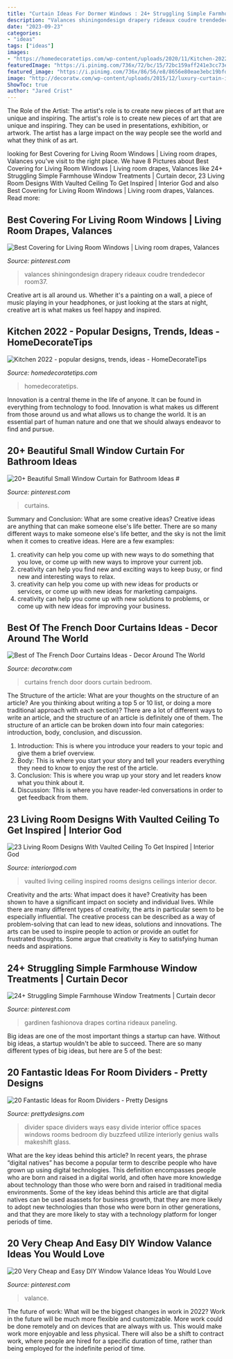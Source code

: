 ```yaml
---
title: "Curtain Ideas For Dormer Windows : 24+ Struggling Simple Farmhouse Window Treatments"
description: "Valances shiningondesign drapery rideaux coudre trendedecor room37"
date: "2023-09-23"
categories:
- "ideas"
tags: ["ideas"]
images:
- "https://homedecoratetips.com/wp-content/uploads/2020/11/Kitchen-2022-popular-designs-trends-ideas-9.jpg"
featuredImage: "https://i.pinimg.com/736x/72/bc/15/72bc159aff241e3cc73e900c95f7dcfd.jpg"
featured_image: "https://i.pinimg.com/736x/86/56/e8/8656e80eae3ebc19bfd5954d2c6d7392.jpg"
image: "http://decoratw.com/wp-content/uploads/2015/12/luxury-curtain-ideas.jpg"
ShowToc: true
author: "Jared Crist"
---
```



The Role of the Artist: The artist's role is to create new pieces of art that are unique and inspiring.
The artist's role is to create new pieces of art that are unique and inspiring. They can be used in presentations, exhibition, or artwork. The artist has a large impact on the way people see the world and what they think of as art.

	

		
looking for Best Covering for Living Room Windows | Living room drapes, Valances you've visit to the right place. We have 8 Pictures about Best Covering for Living Room Windows | Living room drapes, Valances like 24+ Struggling Simple Farmhouse Window Treatments | Curtain decor, 23 Living Room Designs With Vaulted Ceiling To Get Inspired | Interior God and also Best Covering for Living Room Windows | Living room drapes, Valances. Read more:
		
    
## Best Covering For Living Room Windows | Living Room Drapes, Valances

<img loading=lazy src="https://i.pinimg.com/736x/2b/89/8f/2b898f7529f1e37766ea198a654c4beb.jpg" onerror="this.onerror=null;this.src='https://tse3.mm.bing.net/th?id=OIP.RCZCcU3R2DNXr2LV_iMNEAHaKX&amp;pid=15.1';" alt="Best Covering for Living Room Windows | Living room drapes, Valances">

_Source: pinterest.com_

>valances shiningondesign drapery rideaux coudre trendedecor room37. 

	

Creative art is all around us. Whether it's a painting on a wall, a piece of music playing in your headphones, or just looking at the stars at night, creative art is what makes us feel happy and inspired.

    
## Kitchen 2022 - Popular Designs, Trends, Ideas - HomeDecorateTips

<img loading=lazy src="https://homedecoratetips.com/wp-content/uploads/2020/11/Kitchen-2022-popular-designs-trends-ideas-9.jpg" onerror="this.onerror=null;this.src='https://tse1.mm.bing.net/th?id=OIP.HguoF7JyzhPh1GJ7qlzRRQHaFP&amp;pid=15.1';" alt="Kitchen 2022 - popular designs, trends, ideas - HomeDecorateTips">

_Source: homedecoratetips.com_

>homedecoratetips. 

	

Innovation is a central theme in the life of anyone. It can be found in everything from technology to food. Innovation is what makes us different from those around us and what allows us to change the world. It is an essential part of human nature and one that we should always endeavor to find and pursue.

    
## 20+ Beautiful Small Window Curtain For Bathroom Ideas #

<img loading=lazy src="https://i.pinimg.com/736x/5c/ba/89/5cba89b691e6193ef5a8efbf065fcfbb.jpg" onerror="this.onerror=null;this.src='https://tse3.mm.bing.net/th?id=OIP.ClSAmWolD0Tnbhy44C2WpgHaLH&amp;pid=15.1';" alt="20+ Beautiful Small Window Curtain for Bathroom Ideas #">

_Source: pinterest.com_

>curtains. 

	

Summary and Conclusion: What are some creative ideas?
Creative ideas are anything that can make someone else's life better. There are so many different ways to make someone else's life better, and the sky is not the limit when it comes to creative ideas. Here are a few examples: 
1) creativity can help you come up with new ways to do something that you love, or come up with new ways to improve your current job. 
2) creativity can help you find new and exciting ways to keep busy, or find new and interesting ways to relax. 
3) creativity can help you come up with new ideas for products or services, or come up with new ideas for marketing campaigns. 
4) creativity can help you come up with new solutions to problems, or come up with new ideas for improving your business.

    
## Best Of The French Door Curtains Ideas - Decor Around The World

<img loading=lazy src="http://decoratw.com/wp-content/uploads/2015/12/luxury-curtain-ideas.jpg" onerror="this.onerror=null;this.src='https://tse4.mm.bing.net/th?id=OIP.CL3_cJXLJqiKXv1OPtLAygHaLI&amp;pid=15.1';" alt="Best of The French Door Curtains Ideas - Decor Around The World">

_Source: decoratw.com_

>curtains french door doors curtain bedroom. 

	

The Structure of the article: What are your thoughts on the structure of an article? Are you thinking about writing a top 5 or 10 list, or doing a more traditional approach with each section)?
There are a lot of different ways to write an article, and the structure of an article is definitely one of them. The structure of an article can be broken down into four main categories: introduction, body, conclusion, and discussion. 
1) Introduction: This is where you introduce your readers to your topic and give them a brief overview. 
2) Body: This is where you start your story and tell your readers everything they need to know to enjoy the rest of the article.
3) Conclusion: This is where you wrap up your story and let readers know what you think about it. 
4) Discussion: This is where you have reader-led conversations in order to get feedback from them.

    
## 23 Living Room Designs With Vaulted Ceiling To Get Inspired | Interior God

<img loading=lazy src="http://interiorgod.com/wp-content/uploads/2016/11/living-rooms-with-vaulted-ceilings.jpg" onerror="this.onerror=null;this.src='https://tse1.mm.bing.net/th?id=OIP.j8vCjkSO2GlhSr4vS8njIAHaJ2&amp;pid=15.1';" alt="23 Living Room Designs With Vaulted Ceiling To Get Inspired | Interior God">

_Source: interiorgod.com_

>vaulted living ceiling inspired rooms designs ceilings interior decor. 

	

Creativity and the arts: What impact does it have?
Creativity has been shown to have a significant impact on society and individual lives. While there are many different types of creativity, the arts in particular seem to be especially influential. The creative process can be described as a way of problem-solving that can lead to new ideas, solutions and innovations. The arts can be used to inspire people to action or provide an outlet for frustrated thoughts. Some argue that creativity is Key to satisfying human needs and aspirations.

    
## 24+ Struggling Simple Farmhouse Window Treatments | Curtain Decor

<img loading=lazy src="https://i.pinimg.com/736x/86/56/e8/8656e80eae3ebc19bfd5954d2c6d7392.jpg" onerror="this.onerror=null;this.src='https://tse1.mm.bing.net/th?id=OIP.RjYxJFi2b7MYQSl0MfCV3AHaKl&amp;pid=15.1';" alt="24+ Struggling Simple Farmhouse Window Treatments | Curtain decor">

_Source: pinterest.com_

>gardinen fashionova drapes cortina rideaux paneling. 

	

Big ideas are one of the most important things a startup can have. Without big ideas, a startup wouldn't be able to succeed. There are so many different types of big ideas, but here are 5 of the best: 

    
## 20 Fantastic Ideas For Room Dividers - Pretty Designs

<img loading=lazy src="http://www.prettydesigns.com/wp-content/uploads/2015/10/Easy-Room-Divider.jpg" onerror="this.onerror=null;this.src='https://tse1.mm.bing.net/th?id=OIP._BGuIB_-2OIOFckpTUuGsQAAAA&amp;pid=15.1';" alt="20 Fantastic Ideas for Room Dividers - Pretty Designs">

_Source: prettydesigns.com_

>divider space dividers ways easy divide interior office spaces windows rooms bedroom diy buzzfeed utilize interiorly genius walls makeshift glass. 

	

What are the key ideas behind this article?
In recent years, the phrase “digital natives” has become a popular term to describe people who have grown up using digital technologies. This definition encompasses people who are born and raised in a digital world, and often have more knowledge about technology than those who were born and raised in traditional media environments. Some of the key ideas behind this article are that digital natives can be used asassets for business growth, that they are more likely to adopt new technologies than those who were born in other generations, and that they are more likely to stay with a technology platform for longer periods of time.

    
## 20 Very Cheap And Easy DIY Window Valance Ideas You Would Love

<img loading=lazy src="https://i.pinimg.com/736x/72/bc/15/72bc159aff241e3cc73e900c95f7dcfd.jpg" onerror="this.onerror=null;this.src='https://tse4.mm.bing.net/th?id=OIP.MKm9Sb5fWwjgJrx_YpR8rAHaLN&amp;pid=15.1';" alt="20 Very Cheap and Easy DIY Window Valance Ideas You Would Love">

_Source: pinterest.com_

>valance. 

	

The future of work: What will be the biggest changes in work in 2022?
Work in the future will be much more flexible and customizable. More work could be done remotely and on devices that are always with us. This would make work more enjoyable and less physical. There will also be a shift to contract work, where people are hired for a specific duration of time, rather than being employed for the indefinite period of time.

